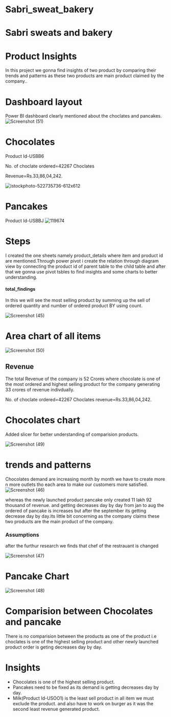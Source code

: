 # Sabri_sweat_bakery

# Sabri sweats and bakery
# Product Insights

In this project we gonna find insights of two product by comparing their trends and patterns as these two products are main product claimed by the company..
# Dashboard layout
Power BI dashboard clearly mentioned about the choclates and pancakes.
![Screenshot (51)](https://github.com/MoinSabri03/SQL-Prac/assets/152681629/622c937a-7de3-4e44-adb0-4105140dbeda)

# Chocolates
Product Id-USBB6

No. of choclate ordered=42267 Choclates 

Revenue=Rs.33,86,04,242.

![istockphoto-522735736-612x612](https://github.com/MoinSabri03/SQL-Prac/assets/152681629/249b7868-779e-41e7-bbe2-b4fa31c047fa)


# Pancakes
Product Id-USBBJ
![119674](https://github.com/MoinSabri03/SQL-Prac/assets/152681629/09d219cd-6206-4dd6-a250-7be7d40f8a3d)


# Steps 
 I created the one sheets namely product_details where item and product id are mentioned.Through power pivot i create the relation through diagram view by connecting the product id of parent table to the child table and after that we gonna use pivot tsbles to find insights and some charts to better understanding.

 #### total_findings
 In this we will see the most selling product by summing up the sell of ordered quantity and number of ordered product BY using count.

![Screenshot (45)](https://github.com/MoinSabri03/SQL-Prac/assets/152681629/0d495d60-e540-4494-9e00-329f71ff1473)
# Area chart of all items 

![Screenshot (50)](https://github.com/MoinSabri03/SQL-Prac/assets/152681629/3efb0a9e-f91f-47ca-a99b-700e63817192)


## Revenue

The total Revenue of the company is 52 Crores where chocolate is one of the most ordered  and  highest selling product  for the company generating 33 crores of revenue indivdually.

No. of choclate ordered=42267
Choclates revenue=Rs.33,86,04,242.

# Chocolates chart
Added slicer for better understanding of comparision products.

![Screenshot (49)](https://github.com/MoinSabri03/SQL-Prac/assets/152681629/015241f0-106e-456c-a90c-7ee447e835ca)




# trends and patterns
Chocolates demand are increasing month by month we have to create more n more outlets tho each area to make our customers more satisfied.
![Screenshot (46)](https://github.com/MoinSabri03/SQL-Prac/assets/152681629/8d802a45-7caa-496c-ac7a-63984be4f19f)

whereas the newly launched product  pancake only created 11 lakh 92 thousand of revenue.
 and getting decreases day by day 
from jan to aug the ordered of pancake is increases but after the september its getting decrease day by day.its little bit concerning as the company claims these two products are the main product of the company.
### Assumptions
after the furthur research we finds that chef of the restrauant is changed 

![Screenshot (47)](https://github.com/MoinSabri03/SQL-Prac/assets/152681629/78589b20-5cb7-4392-b8c4-26e80127cbe6)


#  Pancake Chart 
![Screenshot (48)](https://github.com/MoinSabri03/SQL-Prac/assets/152681629/26d53007-9d06-4cec-9ed5-025b04909599)

# Comparision between Chocolates and pancake
There is no comparision between the products as one of the product i.e choclates is one of the highest selling product and other newly launched product order is geting decreases day by day.


# Insights
* Chocolates is one of the highest  selling product.
* Pancakes need to be fixed as its demand is getting decreases day by day.
* Milk(Product Id-USOO1) is the least sell product in all item  we must exclude the product. and also have to work on burger as it was the second least revenue generated product.









